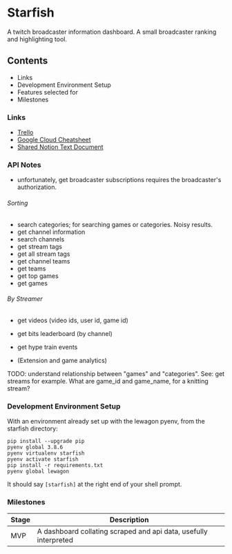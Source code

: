 # Starfish

A twitch broadcaster information dashboard. A small broadcaster ranking and highlighting tool.

Contents
----
- Links
- Development Environment Setup
- Features selected for
- Milestones

### Links
- [Trello](https://trello.com/b/4jGmUJGH/starfish)
- [Google Cloud Cheatsheet](https://github.com/gregsramblings/google-cloud-4-words)
- [Shared Notion Text Document](https://www.notion.so/Starfish-a4093726e4a34a5580738ce658fc4a22)

### API Notes

- unfortunately, get broadcaster subscriptions requires the broadcaster's authorization.

###### Sorting
- search categories; for searching games or categories. Noisy results.
- get channel information
- search channels
- get stream tags
- get all stream tags
- get channel teams
- get teams
- get top games
- get games

###### By Streamer
- get videos (video ids, user id, game id)
- get bits leaderboard (by channel)

- get hype train events
- (Extension and game analytics)

TODO: understand relationship between "games" and "categories". See: get streams for example. What are game_id and game_name, for a knitting stream?

### Development Environment Setup

With an environment already set up with the lewagon pyenv, from the starfish directory:

    pip install --upgrade pip
    pyenv global 3.8.6
    pyenv virtualenv starfish
    pyenv activate starfish
    pip install -r requirements.txt
    pyenv global lewagon

It should say `[starfish]` at the right end of your shell prompt.


### Milestones

| Stage | Description |
| ---- | ---- |
| MVP | A dashboard collating scraped and api data, usefully interpreted |
